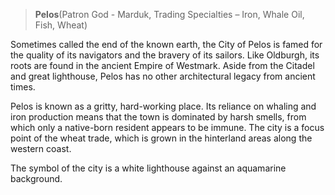 > **Pelos**\(Patron God - Marduk, Trading Specialties – Iron, Whale Oil, Fish, Wheat\)

Sometimes called the end of the known earth, the City of Pelos is famed for the quality of its navigators and the bravery of its sailors. Like Oldburgh, its roots are found in the ancient Empire of Westmark. Aside from the Citadel and great lighthouse, Pelos has no other architectural legacy from ancient times.

Pelos is known as a gritty, hard-working place. Its reliance on whaling and iron production means that the town is dominated by harsh smells, from which only a native-born resident appears to be immune. The city is a focus point of the wheat trade, which is grown in the hinterland areas along the western coast.

The symbol of the city is a white lighthouse against an aquamarine background.

